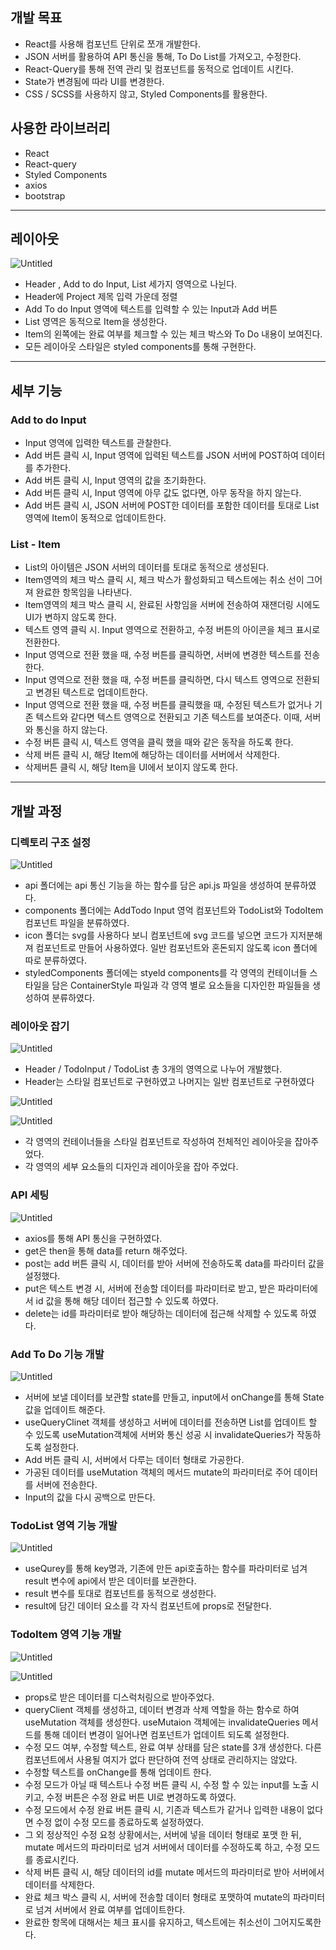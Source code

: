 ## 개발 목표

- React를 사용해 컴포넌트 단위로 쪼개 개발한다.
- JSON 서버를 활용하여 API 통신을 통해, To Do List를 가져오고, 수정한다.
- React-Query를 통해 전역 관리 및 컴포넌트를 동적으로 업데이트 시킨다.
- State가 변경됨에 따라  UI를  변경한다.
- CSS / SCSS를 사용하지 않고, Styled Components를 활용한다.

## 사용한 라이브러리

- React
- React-query
- Styled Components
- axios
- bootstrap

---

## 레이아웃

![Untitled](https://s3-us-west-2.amazonaws.com/secure.notion-static.com/971b0731-0200-4991-a1d3-774560dfb342/Untitled.png)

- Header , Add to do Input, List 세가지 영역으로 나뉜다.
- Header에 Project 제목 입력 가운데 정렬
- Add To do Input 영역에 텍스트를 입력할 수 있는 Input과 Add 버튼
- List 영역은 동적으로 Item을 생성한다.
- Item의 왼쪽에는 완료 여부를 체크할 수 있는 체크 박스와 To Do 내용이 보여진다.
- 모든 레이아웃 스타일은 styled components를 통해 구현한다.

---

## 세부 기능

### Add to do Input

- Input 영역에 입력한 텍스트를 관찰한다.
- Add 버튼 클릭 시, Input 영역에 입력된 텍스트를 JSON 서버에 POST하여 데이터를 추가한다.
- Add 버튼 클릭 시, Input 영역의 값을 초기화한다.
- Add 버튼 클릭 시, Input 영역에 아무 값도 없다면, 아무 동작을 하지 않는다.
- Add 버튼 클릭 시, JSON 서버에 POST한 데이터를 포함한 데이터를 토대로 List 영역에 Item이 동적으로 업데이트한다.

### List - Item

- List의 아이템은 JSON 서버의 데이터를 토대로 동적으로 생성된다.
- Item영역의 체크 박스 클릭 시, 체크 박스가 활성화되고 텍스트에는 취소 선이 그어져 완료한 항목임을 나타낸다.
- Item영역의 체크 박스 클릭 시, 완료된 사항임을 서버에 전송하여 재잰더링 시에도 UI가 변하지 않도록 한다.
- 텍스트 영역 클릭 시. Input 영역으로 전환하고, 수정 버튼의 아이콘을 체크 표시로 전환한다.
- Input 영역으로 전환 했을 때, 수정 버튼를 클릭하면, 서버에 변경한 텍스트를 전송한다.
- Input 영역으로 전환 했을 때, 수정 버튼를 클릭하면, 다시 텍스트 영역으로 전환되고 변경된 텍스트로 업데이트한다.
- Input 영역으로 전환 했을 때, 수정 버튼를 클릭했을 때, 수정된 텍스트가 없거나 기존 텍스트와 같다면 텍스트 영역으로 전환되고 기존 텍스트를 보여준다. 이때, 서버와 통신을 하지 않는다.
- 수정 버튼 클릭 시, 텍스트 영역을 클릭 했을 때와 같은 동작을 하도록 한다.
- 삭제 버튼 클릭 시, 해당 Item에 해당하는 데이터를 서버에서 삭제한다.
- 삭제버튼 클릭 시, 해당 Item을 UI에서 보이지 않도록 한다.

---

## 개발 과정

### 디렉토리 구조 설정

![Untitled](https://s3-us-west-2.amazonaws.com/secure.notion-static.com/10818523-6f7c-400e-a75c-0634850e0a0d/Untitled.png)

- api 폴더에는 api 통신 기능을 하는 함수를 담은 api.js  파일을 생성하여 분류하였다.
- components 폴더에는 AddTodo Input 영억 컴포넌트와 TodoList와 TodoItem 컴포넌트 파일을 분류하였다.
- icon 폴더는 svg를 사용하다 보니 컴포넌트에 svg 코드를 넣으면 코드가 지저분해져 컴포넌트로 만들어 사용하였다. 일반 컴포넌트와 혼돈되지 않도록 icon 폴더에 따로 분류하였다.
- styledComponents 폴더에는 styeld components를  각 영역의 컨테이너들 스타일을 담은 ContainerStyle 파일과 각 영역 별로 요소들을 디자인한 파일들을 생성하여 분류하였다.

### 레이아웃 잡기

![Untitled](https://s3-us-west-2.amazonaws.com/secure.notion-static.com/f3878f16-d8b6-44c3-be67-9b35d9a042fa/Untitled.png)

- Header / TodoInput / TodoList 총 3개의 영역으로 나누어 개발했다.
- Header는 스타일 컴포넌트로 구현하였고 나머지는 일반 컴포넌트로 구현하였다

![Untitled](https://s3-us-west-2.amazonaws.com/secure.notion-static.com/7433a013-6101-4f08-a97e-6a8840ef7b98/Untitled.png)

![Untitled](https://s3-us-west-2.amazonaws.com/secure.notion-static.com/7aa0b144-7d0b-4bd6-a212-0c33c42f90c4/Untitled.png)

- 각 영역의 컨테이너들을 스타일 컴포넌트로 작성하여 전체적인 레이아웃을 잡아주었다.
- 각 영역의 세부 요소들의 디자인과 레이아웃을 잡아 주었다.

### API 세팅

![Untitled](https://s3-us-west-2.amazonaws.com/secure.notion-static.com/b88386be-c376-4b86-854a-b2eec20bb5f1/Untitled.png)

- axios를 통해 API 통신을 구현하였다.
- get은 then을 통해 data를 return 해주었다.
- post는 add 버튼 클릭 시, 데이터를 받아 서버에 전송하도록 data를 파라미터 값을 설정했다.
- put은 텍스트 변경 시, 서버에 전송할 데이터를 파라미터로 받고, 받은 파라미터에서 id 값을 통해 해당 데이터 접근할 수 있도록 하였다.
- delete는 id를 파라미터로 받아 해당하는 데이터에 접근해 삭제할 수 있도록 하였다.

### Add To Do 기능 개발

![Untitled](https://s3-us-west-2.amazonaws.com/secure.notion-static.com/d4d83ed3-230e-4b3e-99ae-34f6f5dfe984/Untitled.png)

- 서버에 보낼 데이터를 보관할 state를 만들고, input에서 onChange를 통해 State 값을 업데이트 해준다.
- useQueryClinet 객체를 생성하고 서버에 데이터를 전송하면 List를 업데이트 할 수 있도록 useMutation객체에 서버와 통신 성공 시 invalidateQueries가 작동하도록 설정한다.
- Add 버튼 클릭 시, 서버에서 다루는 데이터 형태로 가공한다.
- 가공된 데이터를 useMutation 객체의 메서드 mutate의 파라미터로 주어 데이터를 서버에 전송한다.
- Input의 값을 다시 공백으로 만든다.

### TodoList 영역 기능 개발

![Untitled](https://s3-us-west-2.amazonaws.com/secure.notion-static.com/3bfe62b1-9d0d-4b4c-939a-d99880031da8/Untitled.png)

- useQurey를 통해 key명과, 기존에 만든 api호출하는 함수를 파라미터로 넘겨 result 변수에 api에서 받은 데이터를 보관한다.
- result 변수를 토대로 컴포넌트를 동적으로 생성한다.
- result에 담긴 데이터 요소를 각 자식 컴포넌트에 props로 전달한다.

### TodoItem 영역 기능 개발

![Untitled](https://s3-us-west-2.amazonaws.com/secure.notion-static.com/da1d54ae-fe68-4402-8ad9-ff995c93a69f/Untitled.png)

![Untitled](https://s3-us-west-2.amazonaws.com/secure.notion-static.com/db473f79-8794-4132-acf7-9b61ad104cef/Untitled.png)

- props로 받은 데이터를 디스럭처링으로 받아주었다.
- queryClient 객체를 생성하고, 데이터 변경과 삭제 역할을 하는 함수로 하여 useMutation 객체를 생성한다. useMutaion 객체에는 invalidateQueries 메서드를 통해 데이터 변경이 일어나면 컴포넌트가 업데이트 되도록 설정한다.
- 수정 모드 여부, 수정할 텍스트, 완료 여부 상태를 담은 state를 3개 생성한다. 다른 컴포넌트에서 사용될 여지가 없다 판단하여 전역 상태로 관리하지는 않았다.
- 수정할 텍스트를 onChange를 통해 업데이트 한다.
- 수정 모드가 아닐 때 텍스트나 수정 버튼 클릭 시, 수정 할 수 있는 input를 노출 시키고, 수정 버튼은 수정 완료 버튼 UI로 변경하도록 하였다.
- 수정 모드에서  수정 완료 버튼 클릭 시, 기존과 텍스트가 같거나 입력한 내용이 없다면 수정 없이 수정 모드를 종료하도록 설정하였다.
- 그 외 정상적인 수정 요청 상황에서는, 서버에 넣을 데이터 형태로 포맷 한 뒤, mutate 메서드의 파라미터로 넘겨 서버에서 데이터를 수정하도록 하고, 수정 모드를 종료시킨다.
- 삭제 버튼 클릭 시, 해당 데이터의 id를 mutate 메서드의 파라미터로 받아 서버에서 데이터를 삭제한다.
- 완료 체크 박스 클릭 시, 서버에 전송할 데이터 형태로 포맷하여 mutate의 파라미터로 넘겨 서버에서 완료 여부를 업데이트한다.
- 완료한 항목에 대해서는 체크 표시를 유지하고, 텍스트에는 취소선이 그어지도록한다.
